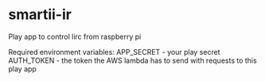# smartii-ir
Play app to control lirc from raspberry pi

Required environment variables:
APP_SECRET - your play secret
AUTH_TOKEN - the token the AWS lambda has to send with requests to this play app
